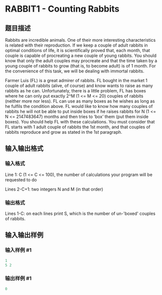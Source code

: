 # RABBIT1 - Counting Rabbits

## 题目描述

Rabbits are incredible animals. One of their more interesting characteristics is related with their reproduction. If we keep a couple of adult rabbits in optimal conditions of life, it is scientifically proved that, each month, that couple is capable of procreating a new couple of young rabbits. You should know that only the adult couples may procreate and that the time taken by a young couple of rabbits to grow (that is, to become adult) is of 1 month. For the convenience of this task, we will be dealing with immortal rabbits.

Farmer Luis (FL) is a great admirer of rabbits. FL bought in the market 1 couple of adult rabbits (alive, of course) and know wants to raise as many rabbits as he can. Unfortunately, there is a little problem, FL has boxes where he can only put exactly 2^M (1 <= M <= 20) couples of rabbits (neither more nor less). FL can use as many boxes as he wishes as long as he fulfils the condition above. FL would like to know how many couples of rabbits he will not be able to put inside boxes if he raises rabbits for N (1 <= N <= 2147483647) months and then tries to ‘box’ them (put them inside boxes). You should help FL with these calculations. You must consider that FL starts with 1 adult couple of rabbits the 1st month, and that couples of rabbits reproduce and grow as stated in the 1st paragraph.

## 输入输出格式

### 输入格式

Line 1: C (1 <= C <= 100), the number of calculations your program will be requested to do

Lines 2-C+1: two integers N and M (in that order)

### 输出格式

Lines 1-C: on each lines print S, which is the number of un-'boxed' couples of rabbits.

## 输入输出样例

### 输入样例 #1

```cpp
1
5 2
```


### 输出样例 #1

```cpp
0
```


